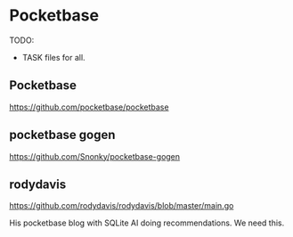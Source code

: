 # Pocketbase

TODO:

- TASK files for all.

## Pocketbase

https://github.com/pocketbase/pocketbase

## pocketbase gogen

https://github.com/Snonky/pocketbase-gogen

## rodydavis

https://github.com/rodydavis/rodydavis/blob/master/main.go

His pocketbase blog with SQLite AI doing recommendations. We need this.








